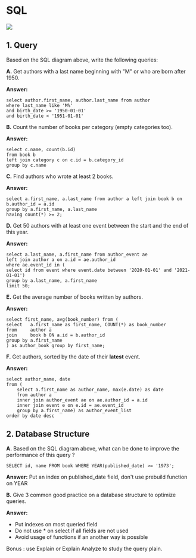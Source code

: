 # SQL

![](images/sql-diagram.png)

## 1. Query

Based on the SQL diagram above, write the following queries:

**A.** Get authors with a last name beginning with "M" or who are born after 1950.

**Answer:**
```mysql
select author.first_name, author.last_name from author 
where last_name like 'M%' 
and birth_date >= '1950-01-01' 
and birth_date < '1951-01-01'
```

**B.** Count the number of books per category (empty categories too).

**Answer:**
```mysql
select c.name, count(b.id) 
from book b 
left join category c on c.id = b.category_id 
group by c.name

```

**C.** Find authors who wrote at least 2 books.

**Answer:**
```mysql
select a.first_name, a.last_name from author a left join book b on b.author_id = a.id
group by a.first_name, a.last_name
having count(*) >= 2;

```

**D.** Get 50 authors with at least one event between the start and the end of this year.

**Answer:**
```mysql
select a.last_name, a.first_name from author_event ae 
left join author a on a.id = ae.author_id
where ae.event_id in ( 
select id from event where event.date between '2020-01-01' and '2021-01-01')
group by a.last_name, a.first_name
limit 50;

```

**E.** Get the average number of books written by authors.

**Answer:**
```mysql
select first_name, avg(book_number) from (
select   a.first_name as first_name, COUNT(*) as book_number
from     author a
join     book b ON a.id = b.author_id
group by a.first_name
) as author_book group by first_name;
```

**F.** Get authors, sorted by the date of their **latest** event.

**Answer:**
```mysql
select author_name, date 
from ( 
	select a.first_name as author_name, max(e.date) as date
	from author a
	inner join author_event ae on ae.author_id = a.id
	inner join event e on e.id = ae.event_id
	group by a.first_name) as author_event_list
order by date desc
```

## 2. Database Structure

**A.** Based on the SQL diagram above, what can be done to improve the performance of this query ?

```mysql
SELECT id, name FROM book WHERE YEAR(published_date) >= '1973';
```

**Answer:** Put an index on published_date field, don't use prebuild function on YEAR


**B.** Give 3 common good practice on a database structure to optimize queries.

**Answer:** 
 - Put indexes on most queried field
 - Do not use * on select if all fields are not used
 - Avoid usage of functions if an another way is possible

Bonus : use Explain or Explain Analyze to study the query plain.
